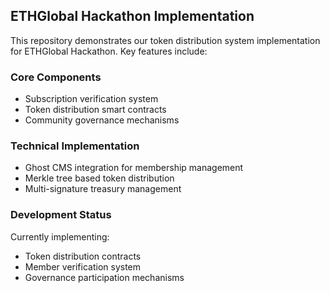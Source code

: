 ## ETHGlobal Hackathon Implementation

This repository demonstrates our token distribution system implementation for ETHGlobal Hackathon. Key features include:

### Core Components
- Subscription verification system
- Token distribution smart contracts
- Community governance mechanisms

### Technical Implementation
- Ghost CMS integration for membership management
- Merkle tree based token distribution
- Multi-signature treasury management

### Development Status
Currently implementing:
- Token distribution contracts
- Member verification system
- Governance participation mechanisms
